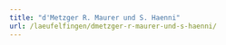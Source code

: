 ```yaml
---
title: "d'Metzger R. Maurer und S. Haenni"
url: /laeufelfingen/dmetzger-r-maurer-und-s-haenni/
---
```

